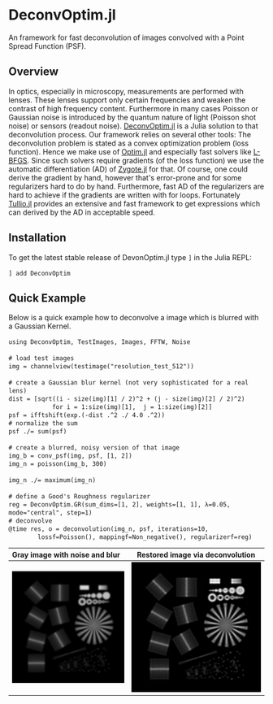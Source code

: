 # DeconvOptim.jl

An framework for fast deconvolution of images convolved with a Point Spread Function (PSF).


## Overview
In optics, especially in microscopy, measurements are performed with lenses. These lenses support only certain frequencies
and weaken the contrast of high frequency content. Furthermore in many cases Poisson or Gaussian noise is introduced by the 
quantum nature of light (Poisson shot noise) or sensors (readout noise).
[DeconvOptim.jl](https://github.com/roflmaostc/DeconvOptim.jl) is a Julia solution to that deconvolution process.
Our framework relies on several other tools:
The deconvolution problem is stated as a convex optimization problem (loss function). Hence we make use of [Optim.jl](https://github.com/JuliaNLSolvers/Optim.jl/) and especially fast solvers like [L-BFGS](https://julianlsolvers.github.io/Optim.jl/stable/#algo/lbfgs/).
Since such solvers require gradients (of the loss function) we use the automatic differentiation (AD) of [Zygote.jl](https://github.com/FluxML/Zygote.jl) for that.
Of course, one could derive the gradient by hand, however that's error-prone and for some regularizers hard to do by hand.
Furthermore, fast AD of the regularizers are hard to achieve if the gradients are written with for loops.
Fortunately [Tullio.jl](https://github.com/mcabbott/Tullio.jl) provides an extensive and fast framework to get expressions which can derived by the AD in acceptable speed.



## Installation
To get the latest stable release of DevonOptim.jl type `]` in the Julia REPL:
```
] add DeconvOptim
```


## Quick Example
Below is a quick example how to deconvolve a image which is blurred with a Gaussian Kernel.

```@jldoctest
using DeconvOptim, TestImages, Images, FFTW, Noise

# load test images
img = channelview(testimage("resolution_test_512"))

# create a Gaussian blur kernel (not very sophisticated for a real lens)
dist = [sqrt((i - size(img)[1] / 2)^2 + (j - size(img)[2] / 2)^2)
            for i = 1:size(img)[1],  j = 1:size(img)[2]]
psf = ifftshift(exp.(-dist .^2 ./ 4.0 .^2))
# normalize the sum
psf ./= sum(psf)

# create a blurred, noisy version of that image
img_b = conv_psf(img, psf, [1, 2])
img_n = poisson(img_b, 300)

img_n ./= maximum(img_n)

# define a Good's Roughness regularizer
reg = DeconvOptim.GR(sum_dims=[1, 2], weights=[1, 1], λ=0.05, mode="central", step=1)
# deconvolve
@time res, o = deconvolution(img_n, psf, iterations=10,
        lossf=Poisson(), mappingf=Non_negative(), regularizerf=reg)
```


| Gray image with noise and blur |Restored image via deconvolution |
|:-------------------------------|---------------------------------|
|![](assets/img_noisy_index.png) |![](assets/img_rec_index.png)    |


